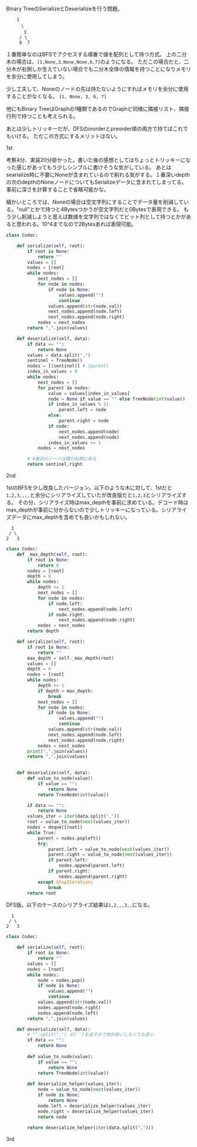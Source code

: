 Binary TreeのSerializeとDeserializeを行う問題。

```
    1
   　 \ 
  　   3
     / \
     6  7  
```

１番簡単なのはBFSでアクセスする順番で値を配列として持つ方式。
上の二分木の場合は、`[1,None,3,None,None,6,7]`のようになる。
ただこの場合だと、二分木が右側しか生えていない場合でも二分木全体の情報を持つことになりメモリを余分に使用してしまう。

少し工夫して、Noneのノードの先は持たないようにすればメモリを余分に使用することがなくなる。
`[1, None, 3, 6, 7]`

他にもBinary TreeはGraphの1種類であるのでGraphど同様に隣接リスト、隣接行列で持つことも考えられる。

あとは少しトリッキーだが、DFSのinorderとpreorder順の両方で持てばこれでもいける。
ただこの方式にするメリットはない。



1st

考察4分、実装20分掛かった。書いた後の感想としてはちょっとトリッキーになった感じがあってもう少しシンプルに書けそうな気がしている。
あとはsearialize時に不要にNoneが含まれているので削れる気がする。１番深いdepthの次のdepthのNoneノードについてもSerializeデータに含まれてしまってる。
事前に深さを計算することで省略可能かな。

細かいところでは、Noneの場合は空文字列にすることでデータ量を削減している。"null"とかで持つと4Bytesつかうが空文字列だと0Bytesで表現できる。
もう少し削減しようと思えば数値を文字列ではなくてビット列として持つとかがあると思われる。10^4までなので2Bytesあれば表現可能。


```python
class Codec:

    def serialize(self, root):
        if root is None:
            return ""
        values = []
        nodes = [root]
        while nodes:
            next_nodes = []
            for node in nodes:
                if node is None:
                    values.append("")
                    continue
                values.append(str(node.val))
                next_nodes.append(node.left)
                next_nodes.append(node.right)
            nodes = next_nodes
        return ",".join(values)

    def deserialize(self, data):
        if data == "":
            return None
        values = data.split(",")
        sentinel = TreeNode()
        nodes = [(sentinel)] # (parent)
        index_in_values = 0
        while nodes:
            next_nodes = []
            for parent in nodes:
                value = values[index_in_values]
                node = None if value == "" else TreeNode(int(value))
                if index_in_values % 2:
                    parent.left = node
                else:
                    parent.right = node
                if node:
                    next_nodes.append(node)
                    next_nodes.append(node)
                index_in_values += 1
            nodes = next_nodes

        # 0番目のノードは親の右側に来る
        return sentinel.right
```

2nd

1stのBFSを少し改良したバージョン。以下のような木に対して、1stだと`1,2,3,,,,`と余分にシリアライズしていたが改良版だと`1,2,3`とシリアライズする。
その分、シリアライズ時はmax_depthを事前に求めている。デコード時はmax_depthが事前に分からないので少しトリッキーになっている。シリアライズデータにmax_depthを含めても良いかもしれない。


```
  1
 / \
2   3
```

```python
class Codec:
    def _max_depth(self, root):
        if root is None:
            return 0
        nodes = [root]
        depth = 0
        while nodes:
            depth += 1
            next_nodes = []
            for node in nodes:
                if node.left:
                    next_nodes.append(node.left)
                if node.right:
                    next_nodes.append(node.right)
            nodes = next_nodes
        return depth

    def serialize(self, root):
        if root is None:
            return ""
        max_depth = self._max_depth(root)
        values = []
        depth = 0
        nodes = [root]
        while nodes:
            depth += 1
            if depth > max_depth:
                break
            next_nodes = []
            for node in nodes:
                if node is None:
                    values.append("")
                    continue
                values.append(str(node.val))
                next_nodes.append(node.left)
                next_nodes.append(node.right)
            nodes = next_nodes
        print(",".join(values))
        return ",".join(values)
                    

    def deserialize(self, data):
        def value_to_node(value):
            if value == "":
                return None
            return TreeNode(int(value))

        if data == "":
            return None
        values_iter = iter(data.split(","))
        root = value_to_node(next(values_iter))
        nodes = deque([root])
        while True:
            parent = nodes.popleft()
            try:
                parent.left = value_to_node(next(values_iter))
                parent.right = value_to_node(next(values_iter))
                if parent.left:
                    nodes.append(parent.left)
                if parent.right:
                    nodes.append(parent.right)
            except StopIteration:
                break
        return root
```

DFS版。以下のケースのシリアライズ結果は`1,2,,,3,,`になる。

```
  1
 / \
2   3
```

```python
class Codec:

    def serialize(self, root):
        if root is None:
            return ""
        values = []
        nodes = [root]
        while nodes:
            node = nodes.pop()
            if node is None:
                values.append("")
                continue
            values.append(str(node.val))
            nodes.append(node.right)
            nodes.append(node.left)
        return ",".join(values)

    def deserialize(self, data):
        # "".split(",") が['']を返すので特別扱いしなくても良い
        if data == "":
            return None
        
        def value_to_node(value):
            if value == "":
                return None
            return TreeNode(int(value))
        
        def deserialize_helper(values_iter):
            node = value_to_node(next(values_iter))
            if node is None:
                return None
            node.left = deserialize_helper(values_iter)
            node.right = deserialize_helper(values_iter)
            return node
        
        return deserialize_helper(iter(data.split(",")))
```


3rd
